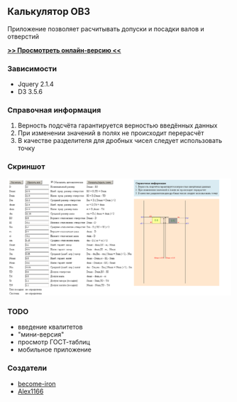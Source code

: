 ## Калькулятор ОВЗ

Приложение позволяет расчитывать допуски и посадки валов и отверстий

[**>> Просмотреть онлайн-версию <<**](https://become-iron.github.io/ovz_calc)

### Зависимости
* Jquery 2.1.4
* D3 3.5.6

### Справочная информация
1. Верность подсчёта гарантируется верностью введённых данных
2. При изменении значений в полях не происходит перерасчёт
3. В качестве разделителя для дробных чисел следует использовать точку

### Скриншот
![](stuff/screenshot.png)

### TODO
* введение квалитетов
* "мини-версия"
* просмотр ГОСТ-таблиц
* мобильное приложение

### Создатели
* [become-iron](http://github.com/become-iron)
* [Alex1166](http://github.com/Alex1166)
